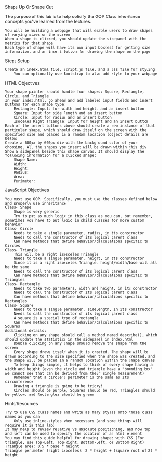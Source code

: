 Shape Up Or Shape Out

The purpose of this lab is to help solidify the OOP Class inheritance concepts you've learned from the lectures.

    You will be building a webpage that will enable users to draw shapes of varying sizes on the screen
    When a shape is clicked, you should update the sidepanel with the metrics for that shape
    Each type of shape will have its own input box(es) for getting size information, and an insert button for drawing the shape on the page

Steps
Setup

    Create an index.html file, script.js file, and a css file for styling
        You can optionally use Bootstrap to also add style to your webpage

HTML Objectives

    Your shape painter should handle four shapes: Square, Rectangle, Circle, and Triangle
    In your index.html, go ahead and add labeled input fields and insert buttons for each shape type:
        Rectangle: Inputs for width and height, and an insert button
        Square: Input for side length and an insert button
        Circle: Input for radius and an insert button
        Isoceles Right Triangle: Input for height and an insert button
    Each of the insert buttons above should create a new instance of that particular shape, which should draw itself on the screen with the specified size and placed in a random location (object details are below)
    Create a 600px by 600px div with the background color of your choosing. All the shapes you insert will be drawn within this div
    Show a sidepanel beside this shape canvas. It should display the following information for a clicked shape:
        Shape Name:
        Width:
        Height:
        Radius:
        Area:
        Perimeter:

JavaScript Objectives

    You must use OOP. Specifically, you must use the classes defined below and properly use inheritance
    Class- Shape
        Shape is very generic
        Try to put as much logic in this class as you can, but remember, sometimes you have to put logic in child classes for more custom behavior
    Class- Circle
        Needs to take a single parameter, radius, in its constructor
        Needs to call the constructor of its logical parent class
        Can have methods that define behavior/calculations specific to Circles
    Class- Triangle
        This will be a right isosceles Triangle
        Needs to take a single parameter, height, in its constructor
        Since it is a right isosceles Triangle, height/width/base will all be the same
        Needs to call the constructor of its logical parent class
        Can have methods that define behavior/calculations specific to Triangles
    Class- Rectangle
        Needs to take two parameters, width and height, in its constructor
        Needs to call the constructor of its logical parent class
        Can have methods that define behavior/calculations specific to Rectangles
    Class- Square
        Needs to take a single parameter, sideLength, in its constructor
        Needs to call the constructor of its logical parent class
        A square is a special type of rectangle
        Can have methods that define behavior/calculations specific to Squares
    Additional details:
        Clicking on any shape should call a method named describe(), which should update the statistics in the sidepanel in index.html
        Double clicking on any shape should remove the shape from the screen
        Every shape draws itself when it is created. The shape will be drawn according to the size specified when the shape was created, and the shape will be placed in a random location within the shape canvas
        To keep things simple, it helps to think of every shape having a width and height (even the circle and triangle have a "bounding box" we cannot see that can be derived from their single measurement)
        Remember that a circle's perimeter is the same as its circumference
        Drawing a triangle is going to be tricky!
        Circles should be purple, Squares should be red, Triangles should be yellow, and Rectangles should be green

Hints/Resources

    Try to use CSS class names and write as many styles onto those class names as you can
        Only use inline-styles when necessary (and some things will require it in this lab)
    It may help to review relative vs absolute positioning, and how top and left can be used to specify the location of an html element
    You may find this guide helpful for drawing shapes with CSS (For triangle, use Top-Left, Top-Right, Bottom-Left, or Bottom-Right)
    Triangle area: 0.5 * base * height
    Triangle perimeter (right isoceles): 2 * height + (square root of 2) * height
